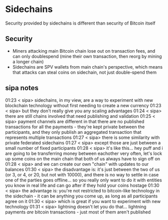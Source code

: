 # Sidechains 

Security provided by sidechains is different than security of Bitcoin itself

## Security

- Miners attacking main Bitcoin chain lose out on transaction fees, and
  can only doublespend (mine their own transaction, then reorg by
  mining a longer chain)
- Sidechains are SPV wallets from main chain's perspective, which means
  that attacks can steal coins on sidechain, not just double-spend them

## sipa notes 

01:23 < sipa> sidechains, in my view, are a way to experiment with new blockchain technology without first needing to create a new currency
01:23 < sipa> but they don't really give you any scaling advantages
01:24 < sipa> there are still chains involved that need publishing and validation
01:25 < sipa> payment channels are different in that there are no published transactions for all the payments - they're kept private between the participants, and they only publish an aggregated
              transaction that represents multiple transactions
01:27 < sipa> there is some similarity with private federated sidechains
01:27 < sipa> except those are just between a small number of fixed participants
01:28 < sipa> it's like this... hey puff and i are going to be transferring money between eachother very often, let's lock up some coins on the main chain that both of us always have to sign off on
01:28 < sipa> and we can create our own "chain" with updates to our balances
01:30 < sipa> the disadvantage is: it's just between the two of us (or 3, or 4, or 20, but not with 10000), and there is no way to settle in case one of the parties goes offline... so you really only want to do it
              with entities you know in real life and can go after if they hold your coins hostage
01:30 < sipa> the advantage is: you're not restricted to bitcoin-like technology in the sidechain - it can be anything you come up, as long as all participants agree on it
01:30 < sipa> which is great if you want to experiment with new technology
01:31 < sipa> lightning doesn't let you do that... lightning payments _are_ bitcoin transactions - just most of them aren't published
